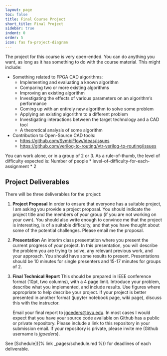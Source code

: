 ```yaml
---
layout: page
toc: false
title: Final Course Project
short_title: Final Project
sidebar: true
indent: 0
order: 5
icon: fas fa-project-diagram
---
```



The project for this course is very open-ended. You can do anything you want, as long as it has something
to do with the course material. This might include:

  - Something related to FPGA CAD algorithms:
    * Implementing and evaluating a known algorithm
    * Comparing two or more existing algorithms
    * Improving an existing algorithm
    * Investigating the effects of various parameters on an algorithm’s performance
    * Coming up with an entirely new algorithm to solve some problem
    * Applying an existing algorithm to a different problem
    * Investigating interactions between the target technology and a CAD tool
    * A theoretical analysis of some algorithm
  - Contribution to Open-Source CAD tools:
    * <https://github.com/SymbiFlow/ideas/issues>
    * <https://github.com/verilog-to-routing/vtr-verilog-to-routing/issues>
  
You can work alone, or in a group of 2 or 3.  As a rule-of-thumb, the level of difficulty
expected is: Number of people * level-of-difficulty-for-each-assignment * 2

## Project Deliverables 
There will be three deliverables for the project:

1. **Project Proposal** In order to ensure that everyone has a suitable project, I am asking you provide a project proposal. You should indicate the project title and the members of your group (if you are not working on your own). You should also write enough to convince me that the project is interesting, is of a suitable difficulty, and that you have thought about some of the potential challenges.  Please email me the proposal.

1. **Presentation** An interim class presentation where you present the current progress of your project. In this presentation, you will describe the problem you are trying to solve, any relevant previous work, and your approach.  You should have some results to present.  Presentations should be 10 minutes for single presenters and 15-17 minutes for groups of 2.

2. **Final Technical Report**  This should be prepared in IEEE conference format (10pt, two columns), with a 4 page limit.  Introduce your problem, describe what you implemented, and include results.  Use figures where appropriate to help describe your project.  If your project is better presented in another format (jupyter notebook page, wiki page), discuss this with the instructor.  

    Email your final report to jgoeders@byu.edu.  In most cases I would expect that you have your source code available on Github has a public or private repository.  Please include a link to this repository in your submission email. If your repository is private, please invite me (Github username is *jgoeders*).

See [Schedule]({% link _pages/schedule.md %}) for deadlines of each deliverable.




